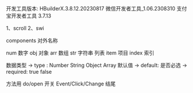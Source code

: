 开发工具版本:
	HBuilderX.3.8.12.20230817
		微信开发者工具_1.06.2308310
		支付宝开发者工具 3.7.13
		
1、scroll
2、swi

components 对外名称

num 	数字
obj		对象
arr		数组
str		字符串
列表
item 	项目
index 	索引

数据类型 -> type : Number	String	Object	Array
默认值 	-> default:
是否必选	-> required:	true 	false

方法用
do/open 	开关
Event/Click/Change 	结尾